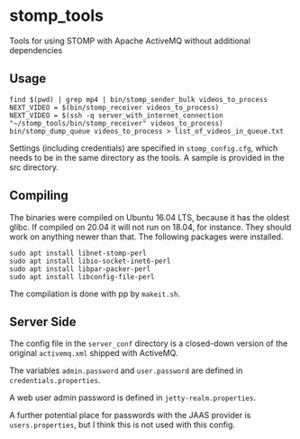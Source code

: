 # stomp_tools
Tools for using STOMP with Apache ActiveMQ without additional dependencies

## Usage
```
find $(pwd) | grep mp4 | bin/stomp_sender_bulk videos_to_process
NEXT_VIDEO = $(bin/stomp_receiver videos_to_process)
NEXT_VIDEO = $(ssh -q server_with_internet_connection "~/stomp_tools/bin/stomp_receiver" videos_to_process)
bin/stomp_dump_queue videos_to_process > list_of_videos_in_queue.txt
```
Settings (including credentials) are specified in `stomp_config.cfg`, which needs to be in the same directory as the tools. A sample is provided in the src directory. 

## Compiling
The binaries were compiled on Ubuntu 16.04 LTS, because it has the oldest glibc. If compiled on 20.04 it will not run on 18.04, for instance. They should work on anything newer than that. The following packages were installed.
```
sudo apt install libnet-stomp-perl
sudo apt install libio-socket-inet6-perl
sudo apt install libpar-packer-perl
sudo apt install libconfig-file-perl
```
The compilation is done with pp by `makeit.sh`.

## Server Side
The config file in the `server_conf` directory is a closed-down version of the original `activemq.xml` shipped with ActiveMQ.

The variables `admin.password` and `user.password` are defined in `credentials.properties`.

A web user admin password is defined in `jetty-realm.properties`.

A further potential place for passwords with the JAAS provider is `users.properties`, but I think this is not used with this config.
